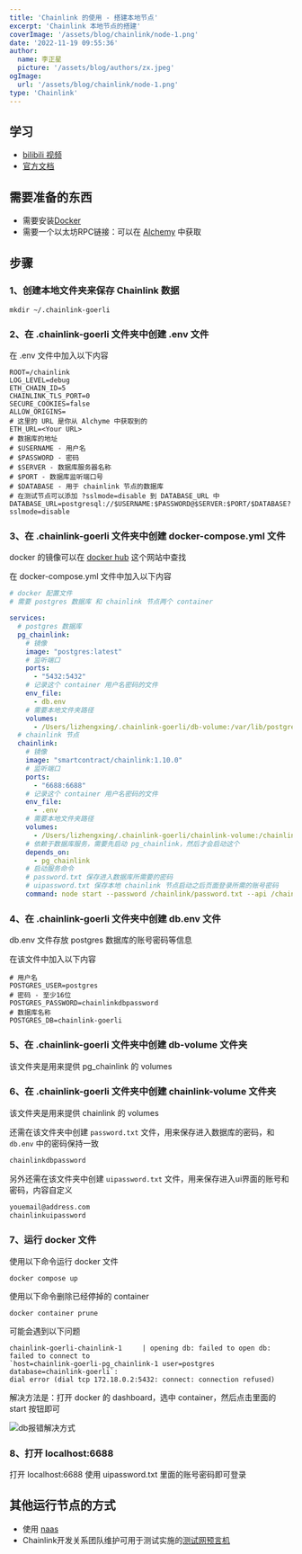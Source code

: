 ```yaml
---
title: 'Chainlink 的使用 - 搭建本地节点'
excerpt: 'Chainlink 本地节点的搭建'
coverImage: '/assets/blog/chainlink/node-1.png'
date: '2022-11-19 09:55:36'
author:
  name: 李正星
  picture: '/assets/blog/authors/zx.jpeg'
ogImage:
  url: '/assets/blog/chainlink/node-1.png'
type: 'Chainlink'
---
```


## 学习

- [bilibili 视频](https://www.bilibili.com/video/BV1ed4y1N7Uv?p=14&vd_source=97e4871747b6e43793eaa0ddb1bb5191)
- [官方文档](https://docs.chain.link/chainlink-nodes/running-a-chainlink-node)

## 需要准备的东西

- 需要安装[Docker](https://www.docker.com/)
- 需要一个以太坊RPC链接：可以在 [Alchemy](https://www.alchemy.com/) 中获取

## 步骤

### 1、创建本地文件夹来保存 Chainlink 数据

```linux
mkdir ~/.chainlink-goerli
```

### 2、在 .chainlink-goerli 文件夹中创建 .env 文件

在 .env 文件中加入以下内容

```env
ROOT=/chainlink
LOG_LEVEL=debug
ETH_CHAIN_ID=5
CHAINLINK_TLS_PORT=0
SECURE_COOKIES=false
ALLOW_ORIGINS=
# 这里的 URL 是你从 Alchyme 中获取到的
ETH_URL=<Your URL>
# 数据库的地址
# $USERNAME - 用户名
# $PASSWORD - 密码
# $SERVER - 数据库服务器名称
# $PORT - 数据库监听端口号
# $DATABASE - 用于 chainlink 节点的数据库
# 在测试节点可以添加 ?sslmode=disable 到 DATABASE_URL 中
DATABASE_URL=postgresql://$USERNAME:$PASSWORD@$SERVER:$PORT/$DATABASE?sslmode=disable
```

### 3、在 .chainlink-goerli 文件夹中创建 docker-compose.yml 文件

docker 的镜像可以在 [docker hub](https://hub.docker.com/) 这个网站中查找

在 docker-compose.yml 文件中加入以下内容

```yml
# docker 配置文件
# 需要 postgres 数据库 和 chainlink 节点两个 container

services:
  # postgres 数据库
  pg_chainlink:
    # 镜像
    image: "postgres:latest"
    # 监听端口
    ports:
      - "5432:5432"
    # 记录这个 container 用户名密码的文件
    env_file:
      - db.env
    # 需要本地文件夹路径
    volumes:
      - /Users/lizhengxing/.chainlink-goerli/db-volume:/var/lib/postgressql/data
  # chainlink 节点
  chainlink:
    # 镜像
    image: "smartcontract/chainlink:1.10.0"
    # 监听端口
    ports:
      - "6688:6688"
    # 记录这个 container 用户名密码的文件
    env_file:
      - .env
    # 需要本地文件夹路径
    volumes:
      - /Users/lizhengxing/.chainlink-goerli/chainlink-volume:/chainlink/
    # 依赖于数据库服务，需要先启动 pg_chainlink，然后才会启动这个
    depends_on:
      - pg_chainlink
    # 启动服务命令
    # password.txt 保存进入数据库所需要的密码
    # uipassword.txt 保存本地 chainlink 节点启动之后页面登录所需的账号密码
    command: node start --password /chainlink/password.txt --api /chainlink/uipassword.txt
```

### 4、在 .chainlink-goerli 文件夹中创建 db.env 文件

db.env 文件存放 postgres 数据库的账号密码等信息

在该文件中加入以下内容

```env
# 用户名
POSTGRES_USER=postgres
# 密码 - 至少16位
POSTGRES_PASSWORD=chainlinkdbpassword
# 数据库名称
POSTGRES_DB=chainlink-goerli
```

### 5、在 .chainlink-goerli 文件夹中创建 db-volume 文件夹

该文件夹是用来提供 pg_chainlink 的 volumes

### 6、在 .chainlink-goerli 文件夹中创建 chainlink-volume 文件夹

该文件夹是用来提供 chainlink 的 volumes

还需在该文件夹中创建 `password.txt` 文件，用来保存进入数据库的密码，和 `db.env` 中的密码保持一致

```txt
chainlinkdbpassword
```

另外还需在该文件夹中创建 `uipassword.txt` 文件，用来保存进入ui界面的账号和密码，内容自定义

```txt
youemail@address.com
chainlinkuipassword
```

### 7、运行 docker 文件

使用以下命令运行 docker 文件

```linux
docker compose up
```

使用以下命令删除已经停掉的 container

```linux
docker container prune
```

可能会遇到以下问题

```linux
chainlink-goerli-chainlink-1     | opening db: failed to open db: failed to connect to
`host=chainlink-goerli-pg_chainlink-1 user=postgres database=chainlink-goerli`: 
dial error (dial tcp 172.18.0.2:5432: connect: connection refused)
```

解决方法是：打开 docker 的 dashboard，选中 container，然后点击里面的 start 按钮即可

![db报错解决方式](/assets/blog/chainlink/node-2.png)

### 8、打开 localhost:6688

打开 localhost:6688 使用 uipassword.txt 里面的账号密码即可登录

## 其他运行节点的方式

- 使用 [naas](https://naas.link/nodes)
- Chainlink开发关系团队维护可用于测试实施的[测试网预言机](https://docs.chain.link/any-api/testnet-oracles/)
